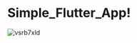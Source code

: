 # Simple_Flutter_App!
![vsrb7xld](https://github.com/Chathurangiw/Simple_Flutter_App/assets/96134411/689b7f41-b1f9-49bd-8cff-4dac72ed0db4)
